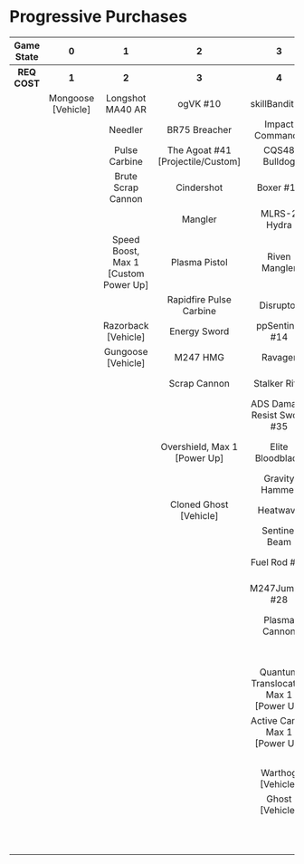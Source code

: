 # Progressive Purchases

| **Game State** |       **0**        |                **1**                 |               **2**               |                 **3**                  |                    **4**                    |                 **5**                  |               **6**               |                                       |                                      |
| :------------: | :----------------: | :----------------------------------: | :-------------------------------: | :------------------------------------: | :-----------------------------------------: | :------------------------------------: | :-------------------------------: | :-----------------------------------: | :----------------------------------: |
|  **REQ COST**  |       **1**        |                **2**                 |               **3**               |                 **4**                  |                    **5**                    |                 **6**                  |               **7**               |                 **8**                 |                **9**                 |
|                | Mongoose [Vehicle] |           Longshot MA40 AR           |             ogVK #10              |             skillBandit #7             |             Whispered Truth #2              |            Striker Sidekick            |           ARC Hydra #48           | Better Ad Vic #40 [Projectile/Custom] | Skewer Ultra #43 [Projectile/Custom] |
|                |                    |               Needler                |           BR75 Breacher           |            Impact Commando             |             Convergence Bulldog             |              Heavy BR #6               | Nornfang #13 [Projectile/Custom]  |           Napalm Hydra #49            |          Scorpion Tail #47           |
|                |                    |            Pulse Carbine             | The Agoat #41 [Projectile/Custom] |             CQS48 Bulldog              |             Blaze of Glory #12              |            Brutal Bandit #8            |            FUBeam #25             |                                       |        Harbinger's Weapon #50        |
|                |                    |          Brute Scrap Cannon          |            Cindershot             |               Boxer #11                |     Spike Hydra #37 [Projectile/Custom]     |             Pursuit Hydra              | Blaze Rod #45 [Projectile/Custom] |           Wraith [Vehicle]            |                                      |
|                |                    |                                      |              Mangler              |              MLRS-2 Hydra              |                  M41 SPNKR                  |  Ad Victorium #39 [Projectile/Custom]  |         Calcine Disruptor         |          Scorpion [Vehicle]           |                                      |
|                |                    | Speed Boost, Max 1 [Custom Power Up] |           Plasma Pistol           |             Riven Mangler              |              Burst Mangler #23              |              M41 Tracker               |           Provoker #20            |                                       |                                      |
|                |                    |                                      |      Rapidfire Pulse Carbine      |               Disruptor                |            Charged Disruptor #21            |            S7 Sniper Rifle             |           FUStalker #18           |                                       |                                      |
|                |                    |         Razorback [Vehicle]          |           Energy Sword            |             ppSentinel #14             |            Unbound Plasma Pistol            |            Riven Sniper #46            |        Purging Shock Rifle        |                                       |                                      |
|                |                    |          Gungoose [Vehicle]          |             M247 HMG              |                Ravager                 |              Pinpoint Needler               |           S7 Flexfire Sniper           |      Charged Shock Rifle #22      |                                       |                                      |
|                |                    |                                      |           Scrap Cannon            |             Stalker Rifle              |             Pulse Launcher #16              |          Arcane Sentinel Beam          |       Jorge's Chaingun #30        |                                       |                                      |
|                |                    |                                      |                                   |      ADS Damage Resist Sword #35       |             Bayonet Ravager #19             |             Guidedshot #26             |        PinpointCannon #34         |                                       |                                      |
|                |                    |                                      |   Overshield, Max 1 [Power Up]    |            Elite Bloodblade            |               Ravager Rebound               | Plasma Mangler #42 [Projectile/Custom] |                                   |                                       |                                      |
|                |                    |                                      |                                   |             Gravity Hammer             |              Heavy Stalker #17              |       FASTfire Pulse Carbine #15       |          Wasp [Vehicle]           |                                       |                                      |
|                |                    |                                      |      Cloned Ghost [Vehicle]       |                Heatwave                |             Stalker Rifle Ultra             |              Shock Rifle               |         Banshee [Vehicle]         |                                       |                                      |
|                |                    |                                      |                                   |             Sentinel Beam              |                   Skewer                    |            Fast Skewer #27             |                                   |                                       |                                      |
|                |                    |                                      |                                   |              Fuel Rod #38              |            Scatterbound Heatwave            |            Volatile Skewer             |                                   |                                       |                                      |
|                |                    |                                      |                                   |             M247Jumper #28             | Carpetbomb Heatwave #44 [Projectile/Custom] |     Prophets Bane #36 [Third Type]     |                                   |                                       |                                      |
|                |                    |                                      |                                   |             Plasma Cannon              |            Duelist Energy Sword             |           Diminsher of Hope            |                                   |                                       |                                      |
|                |                    |                                      |                                   |                                        |               Rushdown Hammer               |           BarrageCannon #33            |                                   |                                       |                                      |
|                |                    |                                      |                                   | Quantum Translocator, Max 1 [Power Up] |               Binary Beam #24               |                                        |                                   |                                       |                                      |
|                |                    |                                      |                                   |     Active Camo, Max 1 [Power Up]      |            Backdraft Cindershot             |        Cloned Banshee [Vehicle]        |                                   |                                       |                                      |
|                |                    |                                      |                                   |                                        |              M247-Striker #29               |                                        |                                   |                                       |                                      |
|                |                    |                                      |                                   |           Warthog [Vehicle]            |               The Answer #31                |                                        |                                   |                                       |                                      |
|                |                    |                                      |                                   |            Ghost [Vehicle]             |               BurstCannon #32               |                                        |                                   |                                       |                                      |
|                |                    |                                      |                                   |                                        |                                             |                                        |                                   |                                       |                                      |
|                |                    |                                      |                                   |                                        |            Rocket Hog [Vehicle]             |                                        |                                   |                                       |                                      |
|                |                    |                                      |                                   |                                        |                                             |                                        |                                   |                                       |                                      |
|                |                    |                                      |                                   |                                        |                                             |                                        |                                   |                                       |                                      |
